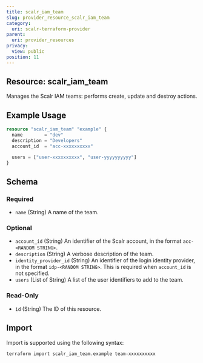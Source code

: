 ```yaml
---
title: scalr_iam_team
slug: provider_resource_scalr_iam_team
category:
  uri: scalr-terraform-provider
parent:
  uri: provider_resources
privacy:
  view: public
position: 11
---
```

## Resource: scalr_iam_team

Manages the Scalr IAM teams: performs create, update and destroy actions.

## Example Usage

```terraform
resource "scalr_iam_team" "example" {
  name        = "dev"
  description = "Developers"
  account_id  = "acc-xxxxxxxxxx"

  users = ["user-xxxxxxxxxx", "user-yyyyyyyyyy"]
}
```

<!-- schema generated by tfplugindocs -->
## Schema

### Required

- `name` (String) A name of the team.

### Optional

- `account_id` (String) An identifier of the Scalr account, in the format `acc-<RANDOM STRING>`.
- `description` (String) A verbose description of the team.
- `identity_provider_id` (String) An identifier of the login identity provider, in the format `idp-<RANDOM STRING>`. This is required when `account_id` is not specified.
- `users` (List of String) A list of the user identifiers to add to the team.

### Read-Only

- `id` (String) The ID of this resource.

## Import

Import is supported using the following syntax:

```shell
terraform import scalr_iam_team.example team-xxxxxxxxxx
```
